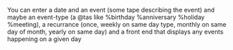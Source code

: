 
You can enter a date and an event (some tape describing the event) and maybe an event-type (a @tas like %birthday %anniversary %holiday %meeting), a recurrance (once, weekly on same day type, monthly on same day of month, yearly on same day) and a front end that displays any events happening on a given day
